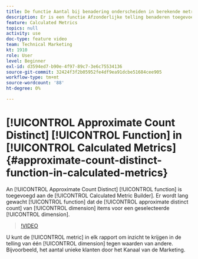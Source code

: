 ```yaml
---
title: De functie Aantal bij benadering onderscheiden in berekende metriek
description: Er is een functie Afzonderlijke telling benaderen toegevoegd aan de functie Berekende metrische bouwer. Het is een lang verwachte functie die de benaderende verschillende telling van afmetingspunten voor een geselecteerde afmeting zal terugkeren.
feature: Calculated Metrics
topics: null
activity: use
doc-type: feature video
team: Technical Marketing
kt: 1910
role: User
level: Beginner
exl-id: d3594ed7-b90e-4f97-89c7-3e6c75534136
source-git-commit: 32424f3f2b05952fe4df9ea91dcbe51684cee905
workflow-type: tm+mt
source-wordcount: '88'
ht-degree: 0%

---
```


# [!UICONTROL Approximate Count Distinct] [!UICONTROL Function] in [!UICONTROL Calculated Metrics]{#approximate-count-distinct-function-in-calculated-metrics}

An [!UICONTROL Approximate Count Distinct] [!UICONTROL function] is toegevoegd aan de [!UICONTROL Calculated Metric Builder]. Er wordt lang gewacht [!UICONTROL function] dat de [!UICONTROL approximate distinct count] van [!UICONTROL dimension] items voor een geselecteerde [!UICONTROL dimension].

>[!VIDEO](https://video.tv.adobe.com/v/23722/?quality=12)

U kunt de [!UICONTROL metric] in elk rapport om inzicht te krijgen in de telling van één [!UICONTROL dimension] tegen waarden van andere. Bijvoorbeeld, het aantal unieke klanten door het Kanaal van de Marketing.
